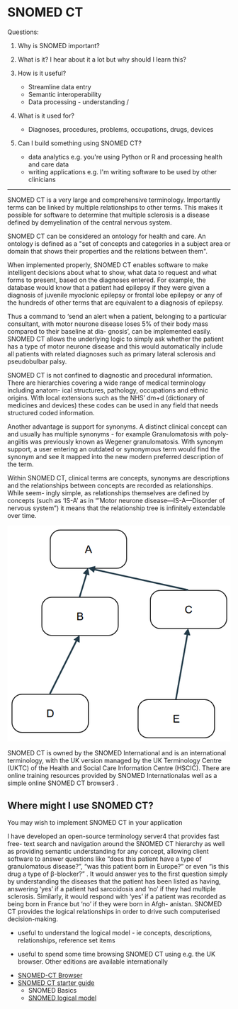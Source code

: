 # SNOMED CT

Questions:

1. Why is SNOMED important?
2. What is it? I hear about it a lot but why should I learn this?
3. How is it useful?
    - Streamline data entry
    - Semantic interoperability
    - Data processing - understanding /
     
4. What is it used for?
    - Diagnoses, procedures, problems, occupations, drugs, devices
5. Can I build something using SNOMED CT?
    - data analytics e.g. you're using Python or R and processing health and care data
    - writing applications e.g. I'm writing software to be used by other clinicians


-----

SNOMED CT is a very large and comprehensive terminology. 
Importantly terms can be linked by multiple relationships to other terms.
This makes it possible for software to determine that multiple sclerosis is a disease defined by demyelination of the central nervous system. 

SNOMED CT can be considered an ontology for health and care. 
An ontology is defined as a "set of concepts and categories in a subject area or domain that shows their properties and the relations between them".

When implemented properly, SNOMED CT enables software to make intelligent decisions about what to show, what data to request and what forms to present, based on the diagnoses entered. For example, the database would know that a patient had epilepsy if they were given a diagnosis of juvenile myoclonic epilepsy or frontal lobe epilepsy or any of the hundreds of other terms that are equivalent to a diagnosis of epilepsy. 

Thus a command to ‘send an alert when a patient, belonging to a particular consultant, with motor neurone disease loses 5% of their body mass compared to their baseline at dia- gnosis’, can be implemented easily. SNOMED CT allows the underlying logic to simply ask whether the patient has a type of motor neurone disease and this would automatically include all patients with related diagnoses such as primary lateral sclerosis and pseudobulbar palsy.

SNOMED CT is not confined to diagnostic and procedural information. There are hierarchies covering a wide range of medical terminology including anatom- ical structures, pathology, occupations and ethnic origins. With local extensions such as the NHS’ dm+d (dictionary of medicines and devices) these codes can be used in any field that needs structured coded information.

Another advantage is support for synonyms. A distinct clinical concept can and usually has multiple synonyms - for example Granulomatosis with poly- angiitis was previously known as Wegener granulomatosis. With synonym support, a user entering an outdated or synonymous term would find the synonym and see it mapped into the new modern preferred description of the term.

Within SNOMED CT, clinical terms are concepts, synonyms are descriptions and the relationships between concepts are recorded as relationships. While seem- ingly simple, as relationships themselves are defined by concepts (such as ‘IS-A’ as in “’Motor neurone disease—IS-A—Disorder of nervous system”) it means that the relationship tree is infinitely extendable over time.

![SNOMED CT ontology](assets/img/snomed.png "SNOMED CT")

SNOMED CT is owned by the SNOMED International and is an international terminology, with the UK version managed by the UK Terminology Centre (UKTC) of the Health and Social Care Information Centre (HSCIC). There are online training resources provided by SNOMED Internationalas well as a simple online SNOMED CT browser3 .

## Where might I use SNOMED CT?

You may wish to implement SNOMED CT in your application



I have developed an open-source terminology server4 that provides fast free- text search and navigation around the SNOMED CT hierarchy as well as providing semantic understanding for any concept, allowing client software to answer questions like “does this patient have a type of granulomatous disease?”, “was this patient born in Europe?” or even “is this drug a type of β-blocker?” . It would answer yes to the first question simply by understanding the diseases that the patient has been listed as having, answering ‘yes’ if a patient had sarcoidosis and ‘no’ if they had multiple sclerosis. Similarly, it would respond with ‘yes’ if a patient was recorded as being born in France but ‘no’ if they were born in Afgh- anistan. SNOMED CT provides the logical relationships in order to drive such computerised decision-making.

- useful to understand the logical model - ie concepts, descriptions, relationships, reference set items

- useful to spend some time browsing SNOMED CT using e.g. the UK browser. Other editions are available internationally


* [SNOMED-CT Browser](https://termbrowser.nhs.uk/?)
* [SNOMED CT starter guide](https://confluence.ihtsdotools.org/display/DOCSTART)    
    - SNOMED Basics
    - [SNOMED logical model](https://confluence.ihtsdotools.org/display/DOCSTART/5.+SNOMED+CT+Logical+Model)


